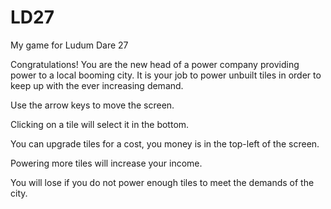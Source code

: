 LD27
====

My game for Ludum Dare 27

Congratulations! You are the new head of a power company providing power to a local booming city. It is your job to power unbuilt tiles in order to keep up with the ever increasing demand.

Use the arrow keys to move the screen.

Clicking on a tile will select it in the bottom.

You can upgrade tiles for a cost, you money is in the top-left of the screen.

Powering more tiles will increase your income.

You will lose if you do not power enough tiles to meet the demands of the city.
